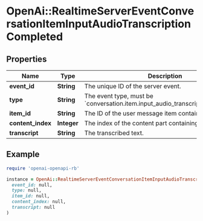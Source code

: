 # OpenAi::RealtimeServerEventConversationItemInputAudioTranscriptionCompleted

## Properties

| Name | Type | Description | Notes |
| ---- | ---- | ----------- | ----- |
| **event_id** | **String** | The unique ID of the server event. |  |
| **type** | **String** | The event type, must be &#x60;conversation.item.input_audio_transcription.completed&#x60;. |  |
| **item_id** | **String** | The ID of the user message item containing the audio. |  |
| **content_index** | **Integer** | The index of the content part containing the audio. |  |
| **transcript** | **String** | The transcribed text. |  |

## Example

```ruby
require 'openai-openapi-rb'

instance = OpenAi::RealtimeServerEventConversationItemInputAudioTranscriptionCompleted.new(
  event_id: null,
  type: null,
  item_id: null,
  content_index: null,
  transcript: null
)
```

